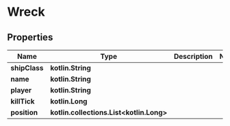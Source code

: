 
# Wreck

## Properties
Name | Type | Description | Notes
------------ | ------------- | ------------- | -------------
**shipClass** | **kotlin.String** |  | 
**name** | **kotlin.String** |  | 
**player** | **kotlin.String** |  | 
**killTick** | **kotlin.Long** |  | 
**position** | **kotlin.collections.List&lt;kotlin.Long&gt;** |  | 



